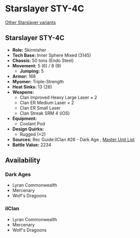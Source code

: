 # Starslayer STY-4C 

[Other Starslayer variants](../starslayer.md) 

## Starslayer STY-4C 

- **Role:** Skirmisher 
- **Tech Base:** Inner Sphere Mixed (3145) 
- **Chassis:** 50 tons (Endo Steel) 
- **Movement:** 5 (6) / 8 (9) 
  - **Jumping:** 5 
- **Armor:** 168 
- **Myomer:** Triple-Strength 
- **Heat Sinks:** 13 (26) 
- **Weapons:** 
  - Clan Improved Heavy Large Laser × 2 
  - Clan ER Medium Laser × 2 
  - Clan ER Small Laser 
  - Clan Streak SRM 4 (iOS) 
- **Equipment:** 
  - Coolant Pod 
- **Design Quirks:** 
  - Rugged (×2) 
- **Sources:** Rec Guide:ilClan #26 - Dark Age , [Master Unit List](http://masterunitlist.info/Unit/Details/9315) 
- **Battle Value:** 2234 

## Availability 

### Dark Ages 

- Lyran Commonwealth 
- Mercenary 
- Wolf's Dragoons 

### ilClan 

- Lyran Commonwealth 
- Mercenary 
- Wolf's Dragoons 

